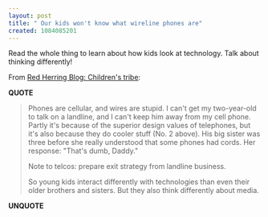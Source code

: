 ```yaml
---
layout: post
title: " Our kids won't know what wireline phones are"
created: 1084085201
---
```

Read the whole thing to learn about how kids look at technology. Talk about thinking differently!

From <a href="http://blog.redherring.com/MT/archives/main/000198.html#more">Red Herring Blog: Children's tribe</a>:
<p><strong>QUOTE</strong></p><blockquote>Phones are cellular, and wires are stupid. I can't get my two-year-old to talk on a landline, and I can't keep him away from my cell phone. Partly it's because of the superior design values of telephones, but it's also because they do cooler stuff (No. 2 above). His big sister was three before she really understood that some phones had cords. Her response: "That's dumb, Daddy."

Note to telcos: prepare exit strategy from landline business.

So young kids interact differently with technologies than even their older brothers and sisters. But they also think differently about media.</blockquote><p><strong>UNQUOTE</strong></p>

